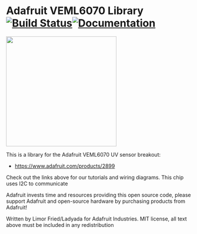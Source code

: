# Adafruit VEML6070 Library [![Build Status](https://github.com/adafruit/Adafruit_VEML6070/workflows/Arduino%20Library%20CI/badge.svg)](https://github.com/adafruit/Adafruit_VEML6070/actions)[![Documentation](https://github.com/adafruit/ci-arduino/blob/master/assets/doxygen_badge.svg)](http://adafruit.github.io/Adafruit_VEML6070/html/index.html)

<img src="https://cdn-shop.adafruit.com/970x728/2899-00.jpg" height="300"/>

This is a library for the Adafruit VEML6070 UV sensor breakout:
  * https://www.adafruit.com/products/2899
 
Check out the links above for our tutorials and wiring diagrams. This chip uses I2C to communicate

Adafruit invests time and resources providing this open source code, please support Adafruit and open-source hardware by purchasing products from Adafruit!

Written by Limor Fried/Ladyada for Adafruit Industries.
MIT license, all text above must be included in any redistribution
